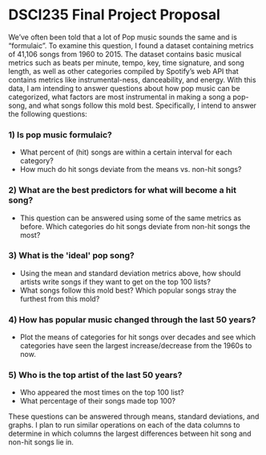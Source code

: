 # DSCI235 Final Project Proposal

We’ve often been told that a lot of Pop music sounds the same and is “formulaic”. To examine this question, I found a dataset containing metrics of 41,106 songs from 1960 to 2015. The dataset contains basic musical metrics such as beats per minute, tempo, key, time signature, and song length, as well as other categories compiled by Spotify’s web API that contains metrics like instrumental-ness, danceability, and energy. With this data, I am intending to answer questions about how pop music can be categorized, what factors are most instrumental in making a song a pop-song, and what songs follow this mold best. Specifically, I intend to answer the following questions:

### 1) Is pop music formulaic?
- What percent of (hit) songs are within a certain interval for each category?
- How much do hit songs deviate from the means vs. non-hit songs?
### 2) What are the best predictors for what will become a hit song?
- This question can be answered using some of the same metrics as before. Which categories do hit songs deviate from non-hit songs the most?
### 3) What is the 'ideal' pop song?
- Using the mean and standard deviation metrics above, how should artists write songs if they want to get on the top 100 lists?
- What songs follow this mold best? Which popular songs stray the furthest from this mold?
### 4) How has popular music changed through the last 50 years?
- Plot the means of categories for hit songs over decades and see which categories have seen the largest increase/decrease from the 1960s to now.
### 5) Who is the top artist of the last 50 years?
- Who appeared the most times on the top 100 list?
- What percentage of their songs made top 100?

These questions can be answered through means, standard deviations, and graphs. I plan to run similar operations on each of the data columns to determine in which columns the largest differences between hit song and non-hit songs lie in. 

